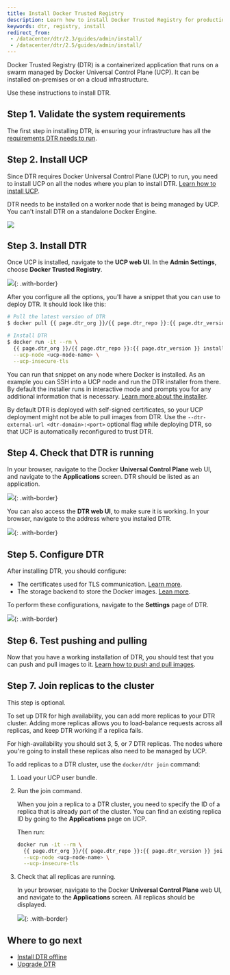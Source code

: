 ```yaml
---
title: Install Docker Trusted Registry
description: Learn how to install Docker Trusted Registry for production.
keywords: dtr, registry, install
redirect_from:
 - /datacenter/dtr/2.3/guides/admin/install/
 - /datacenter/dtr/2.5/guides/admin/install/
---
```


Docker Trusted Registry (DTR) is a containerized application that runs on a
swarm managed by Docker Universal Control Plane (UCP). It can be installed
on-premises or on a cloud infrastructure.

Use these instructions to install DTR.

## Step 1. Validate the system requirements

The first step in installing DTR, is ensuring your
infrastructure has all the [requirements DTR needs to run](system-requirements.md).

## Step 2. Install UCP

Since DTR requires Docker Universal Control Plane (UCP)
to run, you need to install UCP on all the nodes where you plan to install DTR.
[Learn how to install UCP](/datacenter/ucp/2.2/guides/admin/install.md).

DTR needs to be installed on a worker node that is being managed by UCP.
You can't install DTR on a standalone Docker Engine.

![](../../images/install-dtr-1.svg)


## Step 3. Install DTR

Once UCP is installed, navigate to the **UCP web UI**. In the **Admin Settings**,
choose **Docker Trusted Registry**.

![](../../images/install-dtr-2.png){: .with-border}

After you configure all the options, you'll have a snippet that you can use
to deploy DTR. It should look like this:

```bash
# Pull the latest version of DTR
$ docker pull {{ page.dtr_org }}/{{ page.dtr_repo }}:{{ page.dtr_version }}

# Install DTR
$ docker run -it --rm \
  {{ page.dtr_org }}/{{ page.dtr_repo }}:{{ page.dtr_version }} install \
  --ucp-node <ucp-node-name> \
  --ucp-insecure-tls
```

You can run that snippet on any node where Docker is installed. As an example
you can SSH into a UCP node and run the DTR installer from there. By default
the installer runs in interactive mode and prompts you for any additional
information that is necessary.
[Learn more about the installer](/reference/dtr/2.5/cli/install.md).

By default DTR is deployed with self-signed certificates, so your UCP deployment
might not be able to pull images from DTR.
Use the `--dtr-external-url <dtr-domain>:<port>` optional flag while deploying
DTR, so that UCP is automatically reconfigured to trust DTR.

## Step 4. Check that DTR is running

In your browser, navigate to the Docker **Universal Control Plane**
web UI, and navigate to the **Applications** screen. DTR should be listed
as an application.

![](../../images/install-dtr-3.png){: .with-border}

You can also access the **DTR web UI**, to make sure it is working. In your
browser, navigate to the address where you installed DTR.

![](../../images/install-dtr-4.png){: .with-border}


## Step 5. Configure DTR

After installing DTR, you should configure:

  * The certificates used for TLS communication. [Learn more](../configure/use-your-own-tls-certificates.md).
  * The storage backend to store the Docker images. [Lean more](../configure/external-storage/index.md).

  To perform these configurations, navigate to the **Settings** page of DTR.

  ![](../../images/install-dtr-5.png){: .with-border}


## Step 6. Test pushing and pulling

Now that you have a working installation of DTR, you should test that you can
push and pull images to it.
[Learn how to push and pull images](../../user/manage-images/pull-and-push-images.md).

## Step 7. Join replicas to the cluster

This step is optional.

To set up DTR for high availability,
you can add more replicas to your DTR cluster. Adding more replicas allows you
to load-balance requests across all replicas, and keep DTR working if a
replica fails.

For high-availability you should set 3, 5, or 7 DTR replicas. The nodes where
you're going to install these replicas also need to be managed by UCP.

To add replicas to a DTR cluster, use the `docker/dtr join` command:

1. Load your UCP user bundle.

2.  Run the join command.

    When you join a replica to a DTR cluster, you need to specify the
    ID of a replica that is already part of the cluster. You can find an
    existing replica ID by going to the **Applications** page on UCP.

    Then run:

    ```bash
    docker run -it --rm \
      {{ page.dtr_org }}/{{ page.dtr_repo }}:{{ page.dtr_version }} join \
      --ucp-node <ucp-node-name> \
      --ucp-insecure-tls
    ```

3. Check that all replicas are running.

    In your browser, navigate to the Docker **Universal Control Plane**
    web UI, and navigate to the **Applications** screen. All replicas should
    be displayed.

    ![](../../images/install-dtr-6.png){: .with-border}

## Where to go next

- [Install DTR offline](install-offline.md)
- [Upgrade DTR](../upgrade.md)
